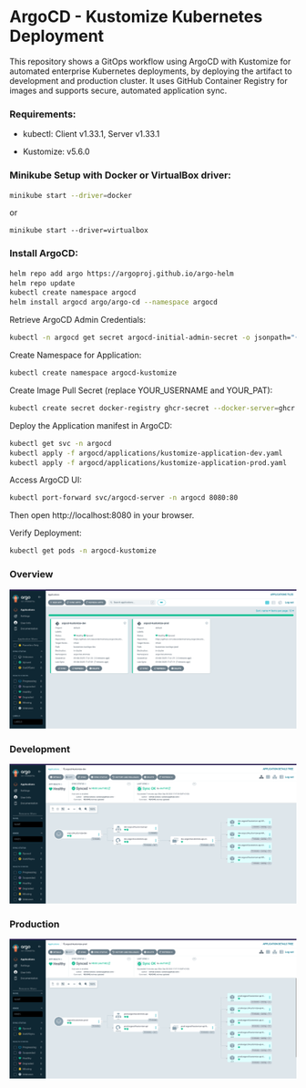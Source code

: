 
# ArgoCD - Kustomize Kubernetes Deployment

This repository shows a GitOps workflow using ArgoCD with Kustomize for automated enterprise Kubernetes deployments, by deploying the artifact to development and production cluster. It uses GitHub Container Registry for images and supports secure, automated application sync.

### Requirements:
- kubectl: Client v1.33.1, Server v1.33.1

- Kustomize: v5.6.0

[//]: # (- Helm: v3.18.6)


### Minikube Setup with Docker or VirtualBox driver:
```bash
minikube start --driver=docker
```
or 
```
minikube start --driver=virtualbox
```

### Install ArgoCD: 

```bash
helm repo add argo https://argoproj.github.io/argo-helm 
helm repo update 
kubectl create namespace argocd 
helm install argocd argo/argo-cd --namespace argocd
```

Retrieve ArgoCD Admin Credentials: 
```bash
kubectl -n argocd get secret argocd-initial-admin-secret -o jsonpath="{.data.password}" | base64 -d
```

Create Namespace for Application: 
```bash
kubectl create namespace argocd-kustomize
```

Create Image Pull Secret (replace YOUR_USERNAME and YOUR_PAT): 
```bash
kubectl create secret docker-registry ghcr-secret --docker-server=ghcr.io --docker-username=YOUR_USERNAME --docker-password=YOUR_PAT --namespace=argocd-kustomize
```


Deploy the Application manifest in ArgoCD: 

```bash
kubectl get svc -n argocd 
kubectl apply -f argocd/applications/kustomize-application-dev.yaml
kubectl apply -f argocd/applications/kustomize-application-prod.yaml
```

Access ArgoCD UI: 
```bash
kubectl port-forward svc/argocd-server -n argocd 8080:80 
```

Then open http://localhost:8080 in your browser.

Verify Deployment: 
```bash
kubectl get pods -n argocd-kustomize
```

### Overview
![img.png](img/overview.png)

### Development
![img.png](img/dev.png)

### Production
![img.png](img/prod.png)





 